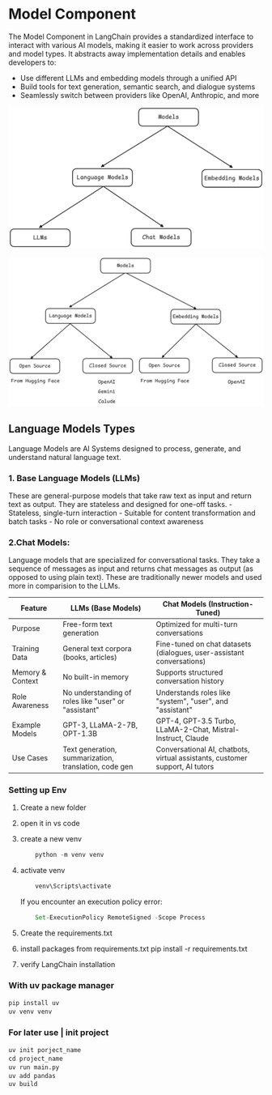 # Model Component

The Model Component in LangChain provides a standardized interface to interact with various AI models, making it easier to work across providers and model types. It abstracts away implementation details and enables developers to:

- Use different LLMs and embedding models through a unified API
- Build tools for text generation, semantic search, and dialogue systems
- Seamlessly switch between providers like OpenAI, Anthropic, and more


![](../assets/3.0-models-hierarchy.png)

![](../assets/3.1-source-hierarchy.png)


## Language Models Types
Language Models are AI Systems designed to process, generate, and understand natural language text.

### 1. Base Language Models (LLMs)
These are general-purpose models that take raw text as input and return text as output. They are stateless and designed for one-off tasks.
    - Stateless, single-turn interaction
    - Suitable for content transformation and batch tasks
    - No role or conversational context awareness

### 2.**Chat Models**:
Language models that are specialized for conversational tasks. They take a sequence of messages as input and returns chat messages as output (as opposed to using plain text). These are traditionally newer models and used more in comparision to the LLMs.


| Feature             | LLMs (Base Models)                                      | Chat Models (Instruction-Tuned)                                            |
|---------------------|---------------------------------------------------------|----------------------------------------------------------------------------|
| Purpose             | Free-form text generation                               | Optimized for multi-turn conversations                                     |
| Training Data       | General text corpora (books, articles)                  | Fine-tuned on chat datasets (dialogues, user-assistant conversations)      |
| Memory & Context    | No built-in memory                                      | Supports structured conversation history                                   |
| Role Awareness      | No understanding of roles like "user" or "assistant"    | Understands roles like "system", "user", and "assistant"                   |
| Example Models      | GPT-3, LLaMA-2-7B, OPT-1.3B                              | GPT-4, GPT-3.5 Turbo, LLaMA-2-Chat, Mistral-Instruct, Claude               |
| Use Cases           | Text generation, summarization, translation, code gen   | Conversational AI, chatbots, virtual assistants, customer support, AI tutors |



### Setting up Env
1. Create a new folder
2. open it in vs code
3. create a new venv
    ```js
        python -m venv venv
    ```

4. activate venv
    ```js
        venv\Scripts\activate
    ```
   If you encounter an execution policy error: 
    
    ```js
        Set-ExecutionPolicy RemoteSigned -Scope Process
    ```
5. Create the requirements.txt
6. install packages from requirements.txt
    pip install -r requirements.txt
7. verify LangChain installation

### With uv package manager

```py
pip install uv
uv venv venv 
```

### For later use | init project
```py
uv init porject_name
cd project_name
uv run main.py
uv add pandas
uv build
```